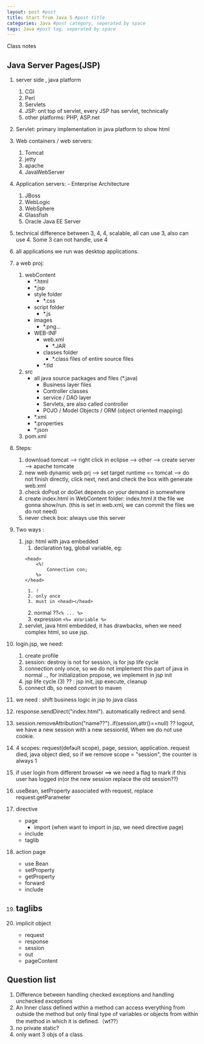 ```yaml
---
layout: post #post
title: Start from Java 5 #post title
categories: Java #post category, seperated by space
tags: Java #post tag, seperated by space
---
```


Class notes
## Java Server Pages(JSP)
1. server side , java platform
    1. CGI
    2. Perl
    3. Servlets
    4. JSP: ont top of servlet, every JSP has servlet, technically
    5. other platforms: PHP, ASP.net
2. Servlet: primary implementation in java platform to show html
3. Web containers / web servers:
    1. Tomcat
    2. jetty
    3. apache
    4. JavaWebServer
4. Application servers: - Enterprise Architecture
    1. JBoss
    2. WebLogic
    3. WebSphere
    4. Glassfish
    5. Oracle Java EE Server
5. technical difference between 3, 4, 4, scalable, all can use 3, also can use 4. Some 3 can not handle, use 4
6. all applications we run was desktop applications.
7. a web proj:
    1. webContent
        - *.html
        - *.jsp
        - style folder
            - *.css
        - script folder
            - *.js
        - images
            - *.png...
        - WEB-INF
            - web.xml
                - *.JAR
            - classes folder
                - *.class files of entire source files
            - *.tld
    2. src
        - all java source packages and files (*.java)
            - Business layer files
            - Controller classes
            - service / DAO layer
            - Servlets, are also called controller
            - POJO / Model Objects / ORM (object oriented mapping)
        - *.xml
        - *.properties
        - *.json
    3. pom.xml    
9. Steps:
    1. download tomcat --> right click in eclipse --> other --> create server --> apache tomcate
    2. new web dynamic web prj --> set target runtime == tomcat --> do not finish directly, click next, next and check the box with generate web.xml
    3. check doPost or doGet depends on your demand in somewhere
    3. create index.html in WebContent folder: index.html it the file we gonna show/run. (this is set in web.xml, we can commit the files we do not need)
    4. never check box: always use this server
10. Two ways :
    1. jsp: html with java embedded
        1. declaration tag, global variable, eg: 
        ```
        <head> 
            <%! 
                Connection con; 
            %> 
        </head>
        ``` 
            1. !
            2. only once
            3. must in <head></head>
        2. normal  ??`<% ... %>`
        3. expression `<%= aVariable %>`
    2. servlet, java html embedded, it has drawbacks, when we need complex html, so use jsp.
12. login.jsp, we need:
    1. create profile
    2. session: destroy is not for session, is for jsp life cycle
    3. connection only once, so we do not implement this part of java in normal .., for initialization propose, we implement in jsp init
    4. jsp life cycle (3) ?? : jsp init, jsp execute, cleanup
    5. connect db, so need convert to maven
13. we need : shift business logic in jsp to java class
14. response.sendDirect("index.html"). automatically redirect and send.
15. session.removeAttribution("name??")..if(session,attr()==null) ??  logout, we have a new session with a new sessionId, When we do not use cookie.
16. 4 scopes: request(default scope), page, session, application. request died, java object died, so if we remove scope = "session", the counter is always 1
17. if user login from different browser ==> we need a flag to mark if this user has logged in(or the new session replace the old session??)
18. useBean, setProperty associated with request, replace request.getParameter


1. directive
    - page
        - import (when want to import in jsp, we need directive page)
    - include
    - taglib
2. action page
    - use Bean
    - setProperty
    - getProperty
    - forward 
    - include
3. taglibs
    - 
4. implicit object
    - request
    - response
    - session
    - out
    - pageContent







## Question list
1. Difference between handling checked exceptions and handling unchecked exceptions
2. An Inner class defined within a method can access everything from outside the method but only final type of variables or objects from within the method in which it is defined.（wt??）
3. no private static?
4. only want 3 objs of a class
